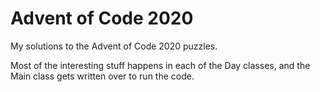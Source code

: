 # Advent of Code 2020

My solutions to the Advent of Code 2020 puzzles.

Most of the interesting stuff happens in each of the Day classes,
and the Main class gets written over to run the code.